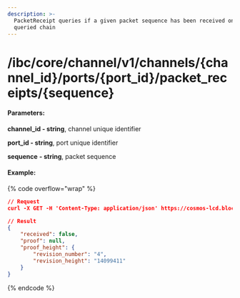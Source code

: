 ```yaml
---
description: >-
  PacketReceipt queries if a given packet sequence has been received on the
  queried chain
---
```


# /ibc/core/channel/v1/channels/{channel\_id}/ports/{port\_id}/packet\_receipts/{sequence}

#### **Parameters:**

**channel\_id - string**, channel unique identifier

**port\_id - string**, port unique identifier

**sequence** **- string**, packet sequence

#### Example:

{% code overflow="wrap" %}
```json
// Request
curl -X GET -H 'Content-Type: application/json' https://cosmos-lcd.blockpi.network/cosmos/<your-api-key>/v1/ibc/core/channel/v1/channels/channel-370/ports/icahost/packet_receipts/1

// Result
{
    "received": false,
    "proof": null,
    "proof_height": {
        "revision_number": "4",
        "revision_height": "14099411"
    }
}
```
{% endcode %}

